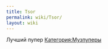 ```yaml
---
title: Tsor
permalink: wiki/Tsor/
layout: wiki
---
```


Лучший пупер [Категория:Музпуперы](Категория:Музпуперы "wikilink")
